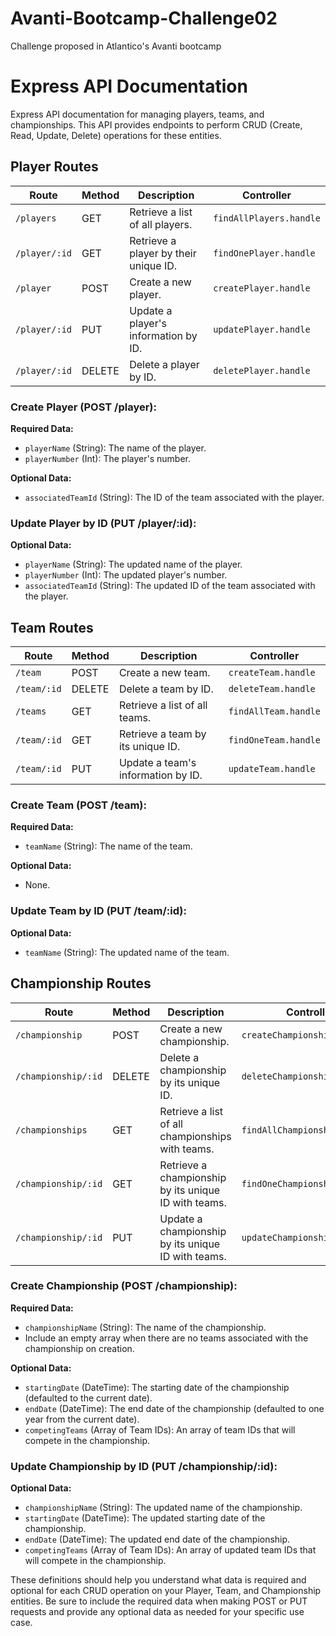 # Avanti-Bootcamp-Challenge02
Challenge proposed in Atlantico's Avanti bootcamp

# Express API Documentation

Express API documentation for managing players, teams, and championships. This API provides endpoints to perform CRUD (Create, Read, Update, Delete) operations for these entities.

## Player Routes

| Route               | Method | Description                               | Controller            |
|---------------------|--------|-------------------------------------------|-----------------------|
| `/players`          | GET    | Retrieve a list of all players.          | `findAllPlayers.handle` |
| `/player/:id`       | GET    | Retrieve a player by their unique ID.    | `findOnePlayer.handle`  |
| `/player`           | POST   | Create a new player.                     | `createPlayer.handle`  |
| `/player/:id`       | PUT    | Update a player's information by ID.     | `updatePlayer.handle`  |
| `/player/:id`       | DELETE | Delete a player by ID.                   | `deletePlayer.handle`  |

### Create Player (POST /player):

**Required Data:**
- `playerName` (String): The name of the player.
- `playerNumber` (Int): The player's number.

**Optional Data:**
- `associatedTeamId` (String): The ID of the team associated with the player.

### Update Player by ID (PUT /player/:id):

**Optional Data:**
- `playerName` (String): The updated name of the player.
- `playerNumber` (Int): The updated player's number.
- `associatedTeamId` (String): The updated ID of the team associated with the player.

## Team Routes

| Route           | Method | Description                         | Controller        |
|-----------------|--------|-------------------------------------|-------------------|
| `/team`         | POST   | Create a new team.                  | `createTeam.handle` |
| `/team/:id`     | DELETE | Delete a team by ID.               | `deleteTeam.handle` |
| `/teams`        | GET    | Retrieve a list of all teams.      | `findAllTeam.handle` |
| `/team/:id`     | GET    | Retrieve a team by its unique ID.  | `findOneTeam.handle` |
| `/team/:id`     | PUT    | Update a team's information by ID. | `updateTeam.handle` |

### Create Team (POST /team):

**Required Data:**
- `teamName` (String): The name of the team.

**Optional Data:**
- None.

### Update Team by ID (PUT /team/:id):

**Optional Data:**
- `teamName` (String): The updated name of the team.

## Championship Routes

| Route               | Method | Description                                           | Controller                |
|---------------------|--------|-------------------------------------------------------|---------------------------|
| `/championship`     | POST   | Create a new championship.                            | `createChampionship.handle` |
| `/championship/:id` | DELETE | Delete a championship by its unique ID.              | `deleteChampionship.handle` |
| `/championships`    | GET    | Retrieve a list of all championships with teams.    | `findAllChampionships.handle` |
| `/championship/:id` | GET    | Retrieve a championship by its unique ID with teams. | `findOneChampionship.handle` |
| `/championship/:id` | PUT    | Update a championship by its unique ID with teams.   | `updateChampionship.handle` |

### Create Championship (POST /championship):

**Required Data:**
- `championshipName` (String): The name of the championship.
- Include an empty array when there are no teams associated with the championship on creation.

**Optional Data:**
- `startingDate` (DateTime): The starting date of the championship (defaulted to the current date).
- `endDate` (DateTime): The end date of the championship (defaulted to one year from the current date).
- `competingTeams` (Array of Team IDs): An array of team IDs that will compete in the championship. 

### Update Championship by ID (PUT /championship/:id):

**Optional Data:**
- `championshipName` (String): The updated name of the championship.
- `startingDate` (DateTime): The updated starting date of the championship.
- `endDate` (DateTime): The updated end date of the championship.
- `competingTeams` (Array of Team IDs): An array of updated team IDs that will compete in the championship.

These definitions should help you understand what data is required and optional for each CRUD operation on your Player, Team, and Championship entities. Be sure to include the required data when making POST or PUT requests and provide any optional data as needed for your specific use case.

